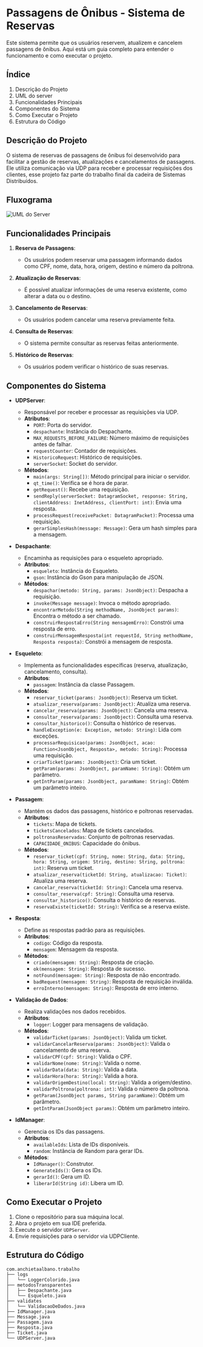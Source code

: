 # Passagens de Ônibus - Sistema de Reservas

Este sistema permite que os usuários reservem, atualizem e cancelem passagens de ônibus. Aqui está um guia completo para entender o funcionamento e como executar o projeto.

## Índice

1. Descrição do Projeto
2. UML do server
3. Funcionalidades Principais
4. Componentes do Sistema
5. Como Executar o Projeto
6. Estrutura do Código


## Descrição do Projeto

O sistema de reservas de passagens de ônibus foi desenvolvido para facilitar a gestão de reservas, atualizações e cancelamentos de passagens. Ele utiliza comunicação via UDP para receber e processar requisições dos clientes, esse projeto faz parte do trabalho final da cadeira de Sistemas Distribuídos.

## Fluxograma

![UML do Server](./UMLServer.jpeg)

## Funcionalidades Principais

1. **Reserva de Passagens**:
   - Os usuários podem reservar uma passagem informando dados como CPF, nome, data, hora, origem, destino e número da poltrona.

2. **Atualização de Reservas**:
   - É possível atualizar informações de uma reserva existente, como alterar a data ou o destino.

3. **Cancelamento de Reservas**:
   - Os usuários podem cancelar uma reserva previamente feita.

4. **Consulta de Reservas**:
   - O sistema permite consultar as reservas feitas anteriormente.

5. **Histórico de Reservas**:
   - Os usuários podem verificar o histórico de suas reservas.

## Componentes do Sistema

- **UDPServer**:
  - Responsável por receber e processar as requisições via UDP.
  - **Atributos**:
    - `PORT`: Porta do servidor.
    - `despachante`: Instância do Despachante.
    - `MAX_REQUESTS_BEFORE_FAILURE`: Número máximo de requisições antes de falhar.
    - `requestCounter`: Contador de requisições.
    - `HistoricoRequest`: Histórico de requisições.
    - `serverSocket`: Socket do servidor.
  - **Métodos**:
    - `main(args: String[])`: Método principal para iniciar o servidor.
    - `qt_time()`: Verifica se é hora de parar.
    - `getRequest()`: Recebe uma requisição.
    - `sendReply(serverSocket: DatagramSocket, response: String, clientAddress: InetAddress, clientPort: int)`: Envia uma resposta.
    - `processRequest(receivePacket: DatagramPacket)`: Processa uma requisição.
    - `gerarSimplesHash(message: Message)`: Gera um hash simples para a mensagem.

- **Despachante**:
  - Encaminha as requisições para o esqueleto apropriado.
  - **Atributos**:
    - `esqueleto`: Instância do Esqueleto.
    - `gson`: Instância do Gson para manipulação de JSON.
  - **Métodos**:
    - `despachar(metodo: String, params: JsonObject)`: Despacha a requisição.
    - `invoke(Message message)`: Invoca o método apropriado.
    - `encontrarMetodo(String methodName, JsonObject params)`: Encontra o método a ser chamado.
    - `construirRespostaErro(String mensagemErro)`: Constrói uma resposta de erro.
    - `construirMensagemResposta(int requestId, String methodName, Resposta resposta)`: Constrói a mensagem de resposta.

- **Esqueleto**:
  - Implementa as funcionalidades específicas (reserva, atualização, cancelamento, consulta).
  - **Atributos**:
    - `passagem`: Instância da classe Passagem.
  - **Métodos**:
    - `reservar_ticket(params: JsonObject)`: Reserva um ticket.
    - `atualizar_reserva(params: JsonObject)`: Atualiza uma reserva.
    - `cancelar_reserva(params: JsonObject)`: Cancela uma reserva.
    - `consultar_reserva(params: JsonObject)`: Consulta uma reserva.
    - `consultar_historico()`: Consulta o histórico de reservas.
    - `handleException(e: Exception, metodo: String)`: Lida com exceções.
    - `processarRequisicao(params: JsonObject, acao: Function<JsonObject, Resposta>, metodo: String)`: Processa uma requisição.
    - `criarTicket(params: JsonObject)`: Cria um ticket.
    - `getParam(params: JsonObject, paramName: String)`: Obtém um parâmetro.
    - `getIntParam(params: JsonObject, paramName: String)`: Obtém um parâmetro inteiro.

- **Passagem**:
  - Mantém os dados das passagens, histórico e poltronas reservadas.
  - **Atributos**:
    - `tickets`: Mapa de tickets.
    - `ticketsCancelados`: Mapa de tickets cancelados.
    - `poltronasReservadas`: Conjunto de poltronas reservadas.
    - `CAPACIDADE_ONIBUS`: Capacidade do ônibus.
  - **Métodos**:
    - `reservar_ticket(cpf: String, nome: String, data: String, hora: String, origem: String, destino: String, poltrona: int)`: Reserva um ticket.
    - `atualizar_reserva(ticketId: String, atualizacao: Ticket)`: Atualiza uma reserva.
    - `cancelar_reserva(ticketId: String)`: Cancela uma reserva.
    - `consultar_reserva(cpf: String)`: Consulta uma reserva.
    - `consultar_historico()`: Consulta o histórico de reservas.
    - `reservaExiste(ticketId: String)`: Verifica se a reserva existe.

- **Resposta**:
  - Define as respostas padrão para as requisições.
  - **Atributos**:
    - `codigo`: Código da resposta.
    - `mensagem`: Mensagem da resposta.
  - **Métodos**:
    - `criado(mensagem: String)`: Resposta de criação.
    - `ok(mensagem: String)`: Resposta de sucesso.
    - `notFound(mensagem: String)`: Resposta de não encontrado.
    - `badRequest(mensagem: String)`: Resposta de requisição inválida.
    - `erroInterno(mensagem: String)`: Resposta de erro interno.

- **Validação de Dados**:
  - Realiza validações nos dados recebidos.
  - **Atributos**:
    - `logger`: Logger para mensagens de validação.
  - **Métodos**:
    - `validarTicket(params: JsonObject)`: Valida um ticket.
    - `validarCancelarReserva(params: JsonObject)`: Valida o cancelamento de uma reserva.
    - `validarCPF(cpf: String)`: Valida o CPF.
    - `validarNome(nome: String)`: Valida o nome.
    - `validarData(data: String)`: Valida a data.
    - `validarHora(hora: String)`: Valida a hora.
    - `validarOrigemDestino(local: String)`: Valida a origem/destino.
    - `validarPoltrona(poltrona: int)`: Valida o número da poltrona.
    - `getParam(JsonObject params, String paramName)`: Obtém um parâmetro.
    - `getIntParam(JsonObject params)`: Obtém um parâmetro inteiro.

- **IdManager**:
  - Gerencia os IDs das passagens.
  - **Atributos**:
    - `availableIds`: Lista de IDs disponíveis.
    - `random`: Instância de Random para gerar IDs.
  - **Métodos**:
    - `IdManager()`: Construtor.
    - `GenerateIds()`: Gera os IDs.
    - `gerarId()`: Gera um ID.
    - `liberarId(String id)`: Libera um ID.

## Como Executar o Projeto

1. Clone o repositório para sua máquina local.
2. Abra o projeto em sua IDE preferida.
3. Execute o servidor `UDPServer`.
4. Envie requisições para o servidor via UDPCliente.

## Estrutura do Código

```plaintext
com.anchietaalbano.trabalho
├── logs
│   └── LoggerColorido.java
├── metodosTransparentes
│   ├── Despachante.java
│   └── Esqueleto.java
├── validates
│   └── ValidacaoDeDados.java
├── IdManager.java
├── Message.java
├── Passagem.java
├── Resposta.java
├── Ticket.java
└── UDPServer.java
